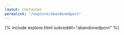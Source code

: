 ```yaml
---
layout: container
permalink: "/explore/abandonedporn"
---
```


<link rel="stylesheet" type="text/css" href="/static/css/explore.css">
{% include explore.html subreddit="abandonedporn" %}
